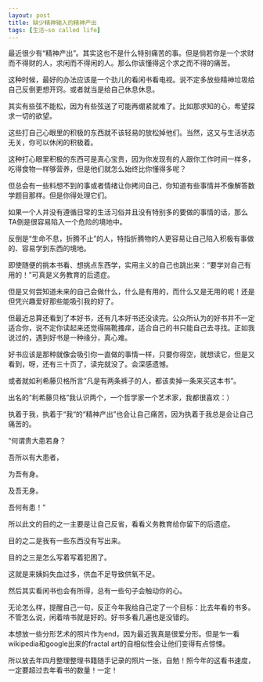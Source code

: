 ```yaml
---
layout: post
title: 缺少精神输入的精神产出
tags: [生活~so called life]
---
```


最近很少有“精神产出”。其实这也不是什么特别痛苦的事。但是倘若你是一个求财而不得财的人，求闲而不得闲的人。那么你该懂得这个求之而不得的痛苦。

这种时候，最好的办法应该是一个劲儿的看闲书看电视。说不定多放些精神垃圾给自己反倒更想开窍。或者就当是给自己休息休息。

其实有些弦不能松，因为有些弦送了可能再绷紧就难了。比如那求知的心，希望探求一切的欲望。

这些打自己心眼里的积极的东西就不该轻易的放松掉他们。当然，这又与生活状态无关，你可以休闲的积极着。

这种打心眼里积极的东西可是真心宝贵，因为你发现有的人跟你工作时间一样多，吃得食物一样够营养，但是他们就怎么始终比你懂得多呢？

但总会有一些料想不到的事或者情绪让你拷问自己，你知道有些事情并不像解答数学题目那样。但是你得处理它们。

如果一个人并没有遵循日常的生活习俗并且没有特别多的要做的事情的话，那么TA倒是很容易陷入一个危险的境地中。

反倒是“生命不息，折腾不止”的人，特指折腾物的人更容易让自己陷入积极有事做的、容易学到东西的境地。

即使随便的挑本书看、想挑点东西学，实用主义的自己也跳出来：“要学对自己有用的！”可真是义务教育的后遗症。

但是又何尝知道未来的自己会做什么，什么是有用的，而什么又是无用的呢！还是但凭兴趣爱好那些能吸引我的好了。

但最近总算还看到了本好书，还有几本好书还没读完。公众所认为的好书并不一定适合你，说不定你读起来还觉得隔靴搔痒，适合自己的书只能自己去寻找。正如我说过的，遇到好书是一种缘分，真心难。

好书应该是那种就像会吸引你一直做的事情一样，只要你得空，就想读它，但是又看到，呀，还有三十页了，读完就没了。会深感遗憾。

或者就如利希藤贝格所言“凡是有两条裤子的人，都该卖掉一条来买这本书”。

出名的“利希藤贝格”我认识两个，一个哲学家一个艺术家，我都很喜欢：）

执着于我，执着于“我“的“精神产出”也会让自己痛苦，因为执着于我总是会让自己痛苦的。

“何谓贵大患若身？

吾所以有大患者，

为吾有身。

及吾无身。

吾何有患！”

所以此文的目的之一主要是让自己反省，看看义务教育给你留下的后遗症。

目的之二是我有一些东西没有写出来。

目的之三是怎么写着写着犯困了。

这就是来姨妈失血过多，供血不足导致供氧不足。

然后其实看闲书也会有所得，总有一些句子会触动你的心。

无论怎么样，提醒自己一句，反正今年我给自己定了一个目标：比去年看的书多。不管怎么说，闲着啃书就是好的。好书多看几遍也是没错的。

本想放一些分形艺术的照片作为end，因为最近我真是很爱分形。但是乍一看wikipedia和google出来的fractal art的自相似性会让他们变得有点惊悚。

所以放去年四月整理整理书籍随手记录的照片一张，自勉！照今年的这看书速度，一定要超过去年看书的数量！一定！
